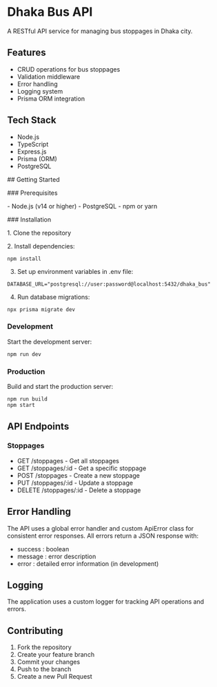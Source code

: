 # Dhaka Bus API

A RESTful API service for managing bus stoppages in Dhaka city.

## Features

- CRUD operations for bus stoppages
- Validation middleware
- Error handling
- Logging system
- Prisma ORM integration

## Tech Stack

- Node.js
- TypeScript
- Express.js
- Prisma (ORM)
- PostgreSQL


## Getting Started

### Prerequisites

- Node.js (v14 or higher)
- PostgreSQL
- npm or yarn

### Installation

1. Clone the repository

2. Install dependencies:

```
npm install
```


3. Set up environment variables in .env file:
```
DATABASE_URL="postgresql://user:password@localhost:5432/dhaka_bus"
```

4. Run database migrations:
```
npx prisma migrate dev
```

### Development
Start the development server:

```
npm run dev
```
### Production
Build and start the production server:

```
npm run build
npm start
```
## API Endpoints
### Stoppages
- GET /stoppages - Get all stoppages
- GET /stoppages/:id - Get a specific stoppage
- POST /stoppages - Create a new stoppage
- PUT /stoppages/:id - Update a stoppage
- DELETE /stoppages/:id - Delete a stoppage
## Error Handling
The API uses a global error handler and custom ApiError class for consistent error responses. All errors return a JSON response with:

- success : boolean
- message : error description
- error : detailed error information (in development)
## Logging
The application uses a custom logger for tracking API operations and errors.

## Contributing
1. Fork the repository
2. Create your feature branch
3. Commit your changes
4. Push to the branch
5. Create a new Pull Request

